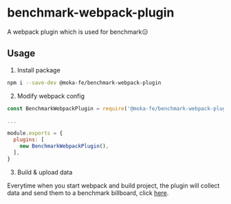 benchmark-webpack-plugin
========================

A webpack plugin which is used for benchmark😑

## Usage

1. Install package

```sh
npm i --save-dev @moka-fe/benchmark-webpack-plugin
```

2. Modify webpack config

```js
const BenchmarkWebpackPlugin = require('@moka-fe/benchmark-webpack-plugin');

...

module.exports = {
  plugins: [
    new BenchmarkWebpackPlugin(),
  ],
}
```

3. Build & upload data

Everytime when you start webpack and build project, the plugin will collect data and send them to a benchmark billboard, click [here](https://benchmark.lishunyang.com).
